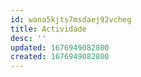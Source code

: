 ```yaml
---
id: wana5kjts7msdaej92vcheg
title: Actividade
desc: ''
updated: 1676949082800
created: 1676949082800
---
```

